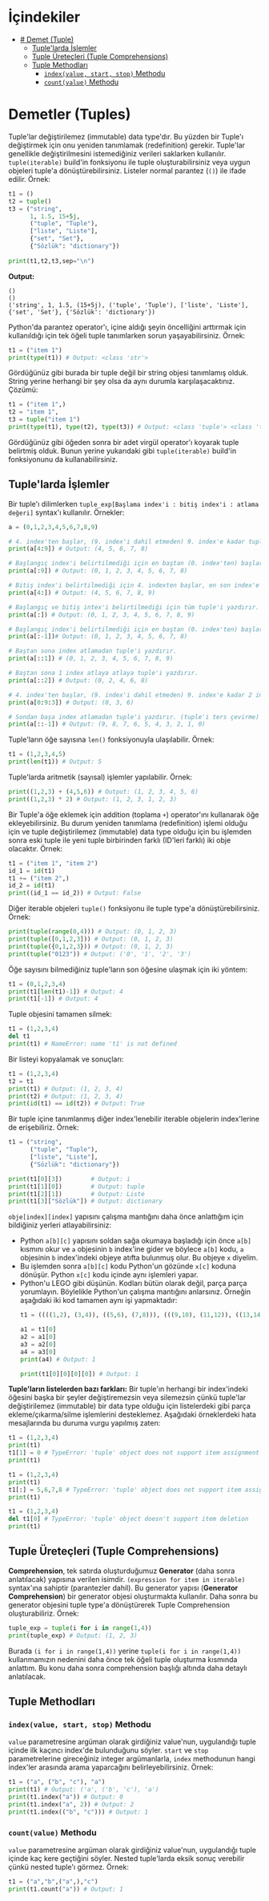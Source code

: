 ﻿# İçindekiler

- [# Demet (Tuple)](#1)
    - [Tuple'larda İşlemler](#1.1)
    - [Tuple Üreteçleri (Tuple Comprehensions)](#1.2)
    - [Tuple Methodları](#1.3)
        - [`index(value, start, stop)` Methodu](#1.3.1)
        - [`count(value)` Methodu](#1.3.2)

<h1 id="1">Demetler (Tuples)</h1>

Tuple'lar değiştirilemez (immutable) data type'dır. Bu yüzden bir Tuple'ı değiştirmek için onu yeniden tanımlamak (redefinition) gerekir. Tuple'lar genellikle değiştirilmesini istemediğiniz verileri saklarken kullanılır. `tuple(iterable)` build'in fonksiyonu ile tuple oluşturabilirsiniz veya uygun objeleri tuple'a dönüştürebilirsiniz. Listeler normal parantez (`()`) ile ifade edilir. Örnek:
```py
t1 = ()
t2 = tuple()
t3 = ("string",
	  1, 1.5, 15+5j,
	  ("tuple", "Tuple"),
	  ["liste", "Liste"],
	  {"set", "Set"},
	  {"Sözlük": "dictionary"})
      
print(t1,t2,t3,sep="\n")
```
**Output:**
```
()
()
('string', 1, 1.5, (15+5j), ('tuple', 'Tuple'), ['liste', 'Liste'], {'set', 'Set'}, {'Sözlük': 'dictionary'})
```
Python'da parantez operator'ı, içine aldığı şeyin öncelliğini arttırmak için kullanıldığı için tek öğeli tuple tanımlarken sorun yaşayabilirsiniz. Örnek:
```py
t1 = ("item 1")
print(type(t1)) # Output: <class 'str'>
```
Gördüğünüz gibi burada bir tuple değil bir string objesi tanımlamış olduk. String yerine herhangi bir şey olsa da aynı durumla karşılaşacaktınız. Çözümü:
```py
t1 = ("item 1",)
t2 = "item 1",
t3 = tuple("item 1")
print(type(t1), type(t2), type(t3)) # Output: <class 'tuple'> <class 'tuple'> <class 'tuple'>
```
Gördüğünüz gibi öğeden sonra bir adet virgül operator'ı koyarak tuple belirtmiş olduk. Bunun yerine yukarıdaki gibi `tuple(iterable)` build'in fonksiyonunu da kullanabilirsiniz.

<h2 id="1.1">Tuple'larda İşlemler</h2>

Bir tuple'ı dilimlerken `tuple_exp[Başlama index'i : bitiş index'i : atlama değeri]` syntax'ı kullanılır. Örnekler:
```py
a = (0,1,2,3,4,5,6,7,8,9)

# 4. index'ten başlar, (9. index'i dahil etmeden) 9. index'e kadar tuple'i yazdırır.
print(a[4:9]) # Output: (4, 5, 6, 7, 8)

# Başlangıç index'i belirtilmediği için en baştan (0. index'ten) başlar, (9. index'i dahil etmeden) 9. index'e kadar tuple'i yazdırır.
print(a[:9]) # Output: (0, 1, 2, 3, 4, 5, 6, 7, 8)

# Bitiş index'i belirtilmediği için 4. indexten başlar, en son index'e kadar tuple'i yazdırır.
print(a[4:]) # Output: (4, 5, 6, 7, 8, 9)

# Başlangıç ve bitiş intex'i belirtilmediği için tüm tuple'i yazdırır.
print(a[:]) # Output: (0, 1, 2, 3, 4, 5, 6, 7, 8, 9)

# Başlangıç index'i belirtilmediği için en baştan (0. index'ten) başlar, (-1. index'i dahil etmeden) -1. index'e kadar (sonran bir önceki index) tuple'i yazdırır.
print(a[:-1])# Output: (0, 1, 2, 3, 4, 5, 6, 7, 8)

# Baştan sona index atlamadan tuple'i yazdırır.
print(a[::1]) # (0, 1, 2, 3, 4, 5, 6, 7, 8, 9)

# Baştan sona 1 index atlaya atlaya tuple'i yazdırır.
print(a[::2]) # Output: (0, 2, 4, 6, 8)

# 4. index'ten başlar, (9. index'i dahil etmeden) 9. index'e kadar 2 index atlaya atlaya tuple'i yazdırır.
print(a[0:9:3]) # Output: (0, 3, 6)

# Sondan başa index atlamadan tuple'i yazdırır. (tuple'i ters çevirme)
print(a[::-1]) # Output: (9, 8, 7, 6, 5, 4, 3, 2, 1, 0)
```

Tuple'ların öğe sayısına `len()` fonksiyonuyla ulaşılabilir. Örnek:
```py
t1 = (1,2,3,4,5)
print(len(t1)) # Output: 5
```

Tuple'larda aritmetik (sayısal) işlemler yapılabilir. Örnek:
```py
print((1,2,3) + (4,5,6)) # Output: (1, 2, 3, 4, 5, 6)
print((1,2,3) * 2) # Output: (1, 2, 3, 1, 2, 3)
```
Bir Tuple'a öğe eklemek için addition (toplama `+`) operator'ını kullanarak öğe ekleyebilirsiniz. Bu durum yeniden tanımlama (redefinition) işlemi olduğu için ve tuple değiştirilemez (immutable) data type olduğu için bu işlemden sonra eski tuple ile yeni tuple birbirinden farklı (ID'leri farklı) iki obje olacaktır. Örnek:
```py
t1 = ("item 1", "item 2")
id_1 = id(t1)
t1 += ("item 2",)
id_2 = id(t1)
print((id_1 == id_2)) # Output: False
```

Diğer iterable objeleri `tuple()` fonksiyonu ile tuple type'a dönüştürebilirsiniz. Örnek:
```py
print(tuple(range(0,4))) # Output: (0, 1, 2, 3)
print(tuple([0,1,2,3])) # Output: (0, 1, 2, 3)
print(tuple({0,1,2,3})) # Output: (0, 1, 2, 3)
print(tuple("0123")) # Output: ('0', '1', '2', '3')
```

Öğe sayısını bilmediğiniz tuple'ların son öğesine ulaşmak için iki yöntem:
```py
t1 = (0,1,2,3,4)
print(t1[len(t1)-1]) # Output: 4
print(t1[-1]) # Output: 4
```

Tuple objesini tamamen silmek:
```py
t1 = (1,2,3,4)
del t1
print(t1) # NameError: name 't1' is not defined
```

Bir listeyi kopyalamak ve sonuçları:
```py
t1 = (1,2,3,4)
t2 = t1
print(t1) # Output: (1, 2, 3, 4)
print(t2) # Output: (1, 2, 3, 4)
print(id(t1) == id(t2)) # Output: True
```

Bir tuple içine tanımlanmış diğer index'lenebilir iterable objelerin index'lerine de erişebiliriz. Örnek:
```py
t1 = ("string",
	  ("tuple", "Tuple"),
	  ["liste", "Liste"],
	  {"Sözlük": "dictionary"})

print(t1[0][3])        # Output: i
print(t1[1][0])        # Output: tuple
print(t1[2][1])        # Output: Liste
print(t1[3]["Sözlük"]) # Output: dictionary
```
`obje[index][index]` yapısını çalışma mantığını daha önce anlattığım için bildiğiniz yerleri atlayabilirsiniz:
- Python `a[b][c]` yapısını soldan sağa okumaya başladığı için önce `a[b]` kısmını okur ve `a` objesinin `b` index'ine gider ve böylece `a[b]` kodu, `a` objesinin `b` index'indeki objeye atıfta bulunmuş olur. Bu objeye `x` diyelim.
- Bu işlemden sonra `a[b][c]` kodu Python'un gözünde `x[c]` koduna dönüşür. Python `x[c]` kodu içinde aynı işlemleri yapar.
- Python'u LEGO gibi düşünün. Kodları bütün olarak değil, parça parça yorumlayın. Böylelikle Python'un çalışma mantığını anlarsınız. Örneğin aşağıdaki iki kod tamamen aynı işi yapmaktadır:
    ```py
    t1 = ((((1,2), (3,4)), ((5,6), (7,8))), (((9,10), (11,12)), ((13,14), (15,16))))

    a1 = t1[0]
    a2 = a1[0]
    a3 = a2[0]
    a4 = a3[0]
    print(a4) # Output: 1

    print(t1[0][0][0][0]) # Output: 1
    ```

**Tuple'ların listelerden bazı farkları:** Bir tuple'ın herhangi bir index'indeki öğesini başka bir şeyler değiştiremezsin veya silemezsin çünkü tuple'lar değiştirilemez (immutable) bir data type olduğu için listelerdeki gibi parça ekleme/çıkarma/silme işlemlerini desteklemez. Aşağıdaki örneklerdeki hata mesajlarında bu duruma vurgu yapılmış zaten:
```py
t1 = (1,2,3,4)
print(t1)
t1[1] = 0 # TypeError: 'tuple' object does not support item assignment
print(t1)

t1 = (1,2,3,4)
print(t1)
t1[:] = 5,6,7,8 # TypeError: 'tuple' object does not support item assignment
print(t1)

t1 = (1,2,3,4)
del t1[0] # TypeError: 'tuple' object doesn't support item deletion
print(t1)
```


<h2 id="1.2">Tuple Üreteçleri (Tuple Comprehensions)</h2>

**Comprehension**, tek satırda oluşturduğumuz **Generator** (daha sonra anlatılacak) yapısına verilen isimdir. `(expression for item in iterable)` syntax'ına sahiptir (parantezler dahil). Bu generator yapısı (**Generator Comprehension**) bir generator objesi oluşturmakta kullanılır. Daha sonra bu generator objesini tuple type'a dönüştürerek Tuple Comprehension oluşturabiliriz. Örnek:
```py
tuple_exp = tuple(i for i in range(1,4))
print(tuple_exp) # Output: (1, 2, 3)
```
Burada `(i for i in range(1,4))` yerine `tuple(i for i in range(1,4))` kullanmamızın nedenini daha önce tek öğeli tuple oluşturma kısmında anlattım. Bu konu daha sonra comprehension başlığı altında daha detaylı anlatılacak.

<h2 id="1.3">Tuple Methodları</h2>

<h3 id="1.3.1"><code>index(value, start, stop)</code> Methodu</h3>

`value` parametresine argüman olarak girdiğiniz value'nun, uygulandığı tuple içinde ilk kaçıncı index'de bulunduğunu söyler. `start` ve `stop` parametrelerine gireceğiniz integer argümanlarla, `index` methodunun hangi index'ler arasında arama yaparcağını belirleyebilirsiniz. Örnek:
```py
t1 = ("a", ("b", "c"), "a")
print(t1) # Output: ('a', ('b', 'c'), 'a')
print(t1.index("a")) # Output: 0
print(t1.index("a", 2)) # Output: 2
print(t1.index(("b", "c"))) # Output: 1
```

<h3 id="1.3.2"><code>count(value)</code> Methodu</h3>

`value` parametresine argüman olarak girdiğiniz value'nun, uygulandığı tuple içinde kaç kere geçtiğini söyler. Nested tuple'larda eksik sonuç verebilir çünkü nested tuple'ı görmez. Örnek:
```py
t1 = ("a","b",("a",),"c")
print(t1.count("a")) # Output: 1
```